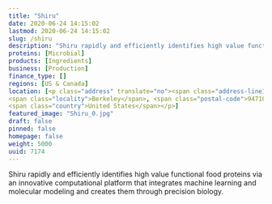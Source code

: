 ```yaml
---
title: "Shiru"
date: 2020-06-24 14:15:02
lastmod: 2020-06-24 14:15:02
slug: /shiru
description: "Shiru rapidly and efficiently identifies high value functional food proteins via an innovative computational platform that integrates machine learning and molecular modeling and creates them through precision biology."
proteins: [Microbial]
products: [Ingredients]
business: [Production]
finance_type: []
regions: [US & Canada]
location: [<p class="address" translate="no"><span class="address-line1">Bancroft Way</span><br>
<span class="locality">Berkeley</span>, <span class="postal-code">94710</span><br>
<span class="country">United States</span></p>]
featured_image: "Shiru_0.jpg"
draft: false
pinned: false
homepage: false
weight: 5000
uuid: 7174
---
```

<p>Shiru rapidly and efficiently identifies high value functional food proteins via an innovative computational platform that integrates machine learning and molecular modeling and creates them through precision biology.</p>
